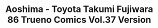 ---
layout: product
title: "Aoshima - Toyota Takumi Fujiwara 86 Trueno Comics Vol.37 Version"
price: "TBA" 
desc: "N/A"
img_path: "/assets/img/AO04678.jpg"
brand: "N/A"
available: false
special_offer: false
new: false
soon: false
cat: "010000"
subcat: "013700"
subsubcat: "0N/A"
sifra: "AO04678"
popular: false
---